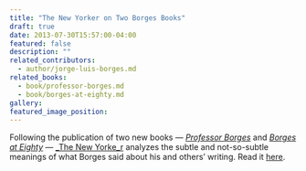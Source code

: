 ```yaml
---
title: "The New Yorker on Two Borges Books"
draft: true
date: 2013-07-30T15:57:00-04:00
featured: false
description: ""
related_contributors:
  - author/jorge-luis-borges.md
related_books:
  - book/professor-borges.md
  - book/borges-at-eighty.md
gallery:
featured_image_position: 
---
```


Following the publication of two new books — [_Professor Borges_](http://ndbooks.com/book/professor-borges) and [_Borges at Eighty_](http://ndbooks.com/book/borges-at-eighty) — [_The New Yorke_r](http://www.newyorker.com/online/blogs/books/2013/07/two-new-books-about-borges.html) analyzes the subtle and not-so-subtle meanings of what Borges said about his and others’ writing. Read it [here](http://www.newyorker.com/online/blogs/books/2013/07/two-new-books-about-borges.html).  

